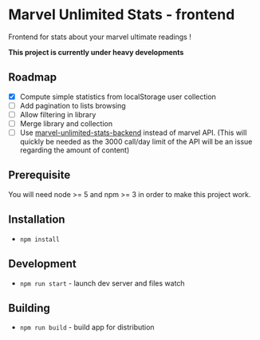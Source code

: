 # Marvel Unlimited Stats - frontend
Frontend for stats about your marvel ultimate readings !

**This project is currently under heavy developments**

## Roadmap
* [x] Compute simple statistics from localStorage user collection
* [ ] Add pagination to lists browsing
* [ ] Allow filtering in library
* [ ] Merge library and collection
* [ ] Use [marvel-unlimited-stats-backend](https://github.com/SBats/marvel-reading-stats-backend) instead of marvel API. (This will quickly be needed as the 3000 call/day limit of the API will be an issue regarding the amount of content)

## Prerequisite
You will need node >= 5 and npm >= 3 in order to make this project work.

## Installation
* `npm install`

## Development
* `npm run start` - launch dev server and files watch

## Building
* `npm run build` - build app for distribution
